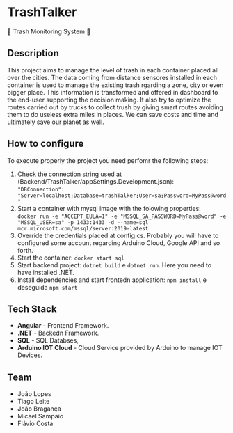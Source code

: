 # TrashTalker


:articulated_lorry: Trash Monitoring System   :articulated_lorry:

## **Description**


This project aims to manage the level of trash in each container placed all over the cities. The data coming from distance sensores installed in each container is used to manage the existing trash rgarding a zone, city or even bigger place. This information is transformed and offered in dashboard to the end-user supporting the decision making. 
It also try to optimize the routes carried out by trucks to collect trush by giving smart routes avoiding them to do useless extra miles in places. We can save costs and time and ultimately save our planet as well.



## **How to configure**

To execute properly the project you need perfomr the following steps:
1. Check the connection string used at (Backend/TrashTalker/appSettings.Development.json):  
    `"DBConnection": "Server=localhost;Database=trashTalker;User=sa;Password=MyPass@word"`
2. Start a container with mysql image with the folowing properties:  
    `docker run -e "ACCEPT_EULA=1" -e "MSSQL_SA_PASSWORD=MyPass@word" -e "MSSQL_USER=sa" -p 1433:1433 -d --name=sql mcr.microsoft.com/mssql/server:2019-latest`
3. Override the credentials placed at config.cs. Probably you will have to configured some account regarding Arduino Cloud, Google API and so forth.
4. Start the container: `docker start sql`
5. Start backend project: `dotnet build` e `dotnet run`. Here you need to have installed .NET.
6. Install dependencies and start frontedn application: `npm install` e deseguida `npm start`
  

## **Tech Stack**

* **Angular** - Frontend Framework.
* **.NET** - Backedn Framework.
* **SQL** - SQL Databses,
* **Arduino IOT Cloud** - Cloud Service provided by Arduino to manage IOT Devices.


## **Team**


* João Lopes
* Tiago Leite
* João Bragança
* Micael Sampaio
* Flávio Costa





